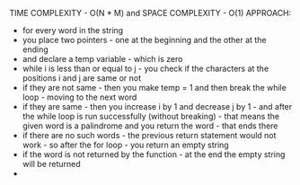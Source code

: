 TIME COMPLEXITY - O(N * M) and SPACE COMPLEXITY - O(1)
APPROACH:
- for every word in the string
- you place two pointers - one at the beginning and the other at the ending
- and declare a temp variable - which is zero
- while i is less than or equal to j - you check if the characters at the positions i and j are same or not
- if they are not same - then you make temp = 1 and then break the while loop - moving to the next word
- if they are same - then you increase i by 1 and decrease j by 1 - and after the while loop is run successfully (without breaking) - that means the given word is a palindrome
and you return the word - that ends there
- if there are no such words - the previous return statement would not work - so after the for loop - you return an empty string
- if the word is not returned by the function - at the end the empty string will be returned
- 
